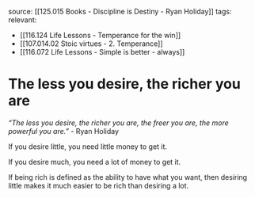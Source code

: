 source: [[125.015 Books - Discipline is Destiny - Ryan Holiday]]
tags:
relevant:
- [[116.124 Life Lessons - Temperance for the win]]
- [[107.014.02 Stoic virtues - 2. Temperance]]
- [[116.072 Life Lessons - Simple is better - always]]

# The less you desire, the richer you are

_“The less you desire, the richer you are, the freer you are, the more powerful you are.”_ - Ryan Holiday

If you desire little, you need little money to get it. 

If you desire much, you need a lot of money to get it. 

If being rich is defined as the ability to have what you want, then desiring little makes it much easier to be rich than desiring a lot. 